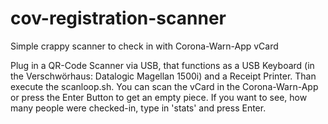 # cov-registration-scanner
Simple crappy scanner to check in with Corona-Warn-App vCard

Plug in a QR-Code Scanner via USB, that functions as a USB Keyboard (in the Verschwörhaus: Datalogic Magellan 1500i) and a Receipt Printer. Than execute the scanloop.sh. You can scan the vCard in the Corona-Warn-App or press the Enter Button to get an empty piece.
If you want to see, how many people were checked-in, type in 'stats' and press Enter.
